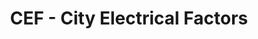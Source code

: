 ---
title: "CEF - City Electrical Factors"
url: /bishop-auckland/cef-city-electrical-factors/
shop: shop
---